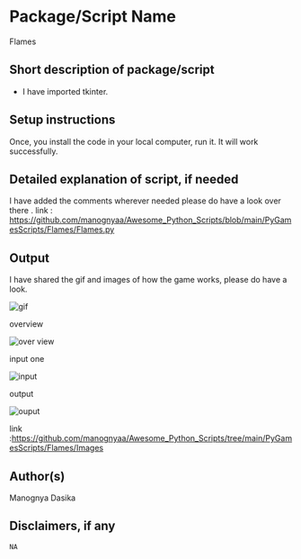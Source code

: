 # Package/Script Name
Flames
## Short description of package/script

- I have imported tkinter.

## Setup instructions

Once, you install the code in your local computer, run it. It will work successfully.

## Detailed explanation of script, if needed

I have added the comments wherever needed please do have a look over there .
link : https://github.com/manognyaa/Awesome_Python_Scripts/blob/main/PyGamesScripts/Flames/Flames.py
## Output
I have shared the gif and images of how the game works, please do have a look.

![gif](https://user-images.githubusercontent.com/77045147/122171584-83b81a00-ce9d-11eb-9637-f2c22d5c55bc.gif)

overview

![over view](https://user-images.githubusercontent.com/77045147/122171614-8c105500-ce9d-11eb-92de-00e88643bdfd.png)

input one

![input](https://user-images.githubusercontent.com/77045147/122171639-93cff980-ce9d-11eb-9081-d99e47c54230.png)
 
 output
 
![ouput](https://user-images.githubusercontent.com/77045147/122171661-99c5da80-ce9d-11eb-8cdf-c948b9acf8fe.png)

link :https://github.com/manognyaa/Awesome_Python_Scripts/tree/main/PyGamesScripts/Flames/Images
## Author(s)
Manognya Dasika

## Disclaimers, if any
`NA`
